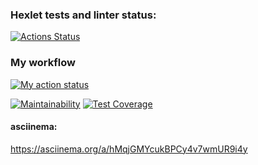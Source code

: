 ### Hexlet tests and linter status:
[![Actions Status](https://github.com/Lugonue/frontend-project-46/workflows/hexlet-check/badge.svg)](https://github.com/Lugonue/frontend-project-46/actions)

### My workflow
[![My action status](https://github.com/Lugonue/frontend-project-46/actions/workflows/my-workflow.yml/badge.svg)](https://github.com/Lugonue/frontend-project-46/actions/workflows/my-workflow.yml)

[![Maintainability](https://api.codeclimate.com/v1/badges/f5b8dc23b8ee3035dc6e/maintainability)](https://codeclimate.com/github/Lugonue/frontend-project-46/maintainability)
[![Test Coverage](https://api.codeclimate.com/v1/badges/f5b8dc23b8ee3035dc6e/test_coverage)](https://codeclimate.com/github/Lugonue/frontend-project-46/test_coverage)



#### asciinema: 
https://asciinema.org/a/hMqjGMYcukBPCy4v7wmUR9i4y
